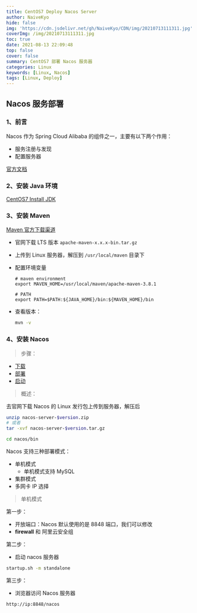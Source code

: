 ```yaml
---
title: CentOS7 Deploy Nacos Server
author: NaiveKyo
hide: false
img: 'https://cdn.jsdelivr.net/gh/NaiveKyo/CDN/img/20210713111311.jpg'
coverImg: /img/20210713111311.jpg
toc: true
date: 2021-08-13 22:09:48
top: false
cover: false
summary: CentOS7 部署 Nacos 服务器
categories: Linux
keywords: [Linux, Nacos]
tags: [Linux, Deploy]
---
```


## Nacos 服务部署

### 1、前言

Nacos 作为 Spring Cloud Alibaba 的组件之一，主要有以下两个作用：

- 服务注册与发现
- 配置服务器



[官方文档](https://nacos.io/zh-cn/docs/what-is-nacos.html)

### 2、安装 Java 环境



 [CentOS7 Install JDK](https://naivekyo.github.io/2021/07/06/centos7-install-jdk/)



### 3、安装 Maven

[Maven 官方下载渠道](https://maven.apache.org/download.cgi)



- 官网下载 LTS 版本 `apache-maven-x.x.x-bin.tar.gz`

- 上传到 Linux 服务器，解压到 `/usr/local/maven` 目录下

- 配置环境变量

  ```shell
  # maven environment
  export MAVEN_HOME=/usr/local/maven/apache-maven-3.8.1
  
  # PATH
  export PATH=$PATH:${JAVA_HOME}/bin:${MAVEN_HOME}/bin
  ```

- 查看版本：

  ```bash
  mvn -v
  ```




### 4、安装 Nacos

> 步骤：

- [下载](https://github.com/alibaba/nacos/releases)
- [部署](https://nacos.io/zh-cn/docs/deployment.html)
- [启动](https://nacos.io/zh-cn/docs/quick-start.html)



> 概述：

去官网下载 Nacos 的 Linux 发行包上传到服务器，解压后

```bash
unzip nacos-server-$version.zip 
# 或者 
tar -xvf nacos-server-$version.tar.gz

cd nacos/bin
```



Nacos 支持三种部署模式：

- 单机模式
  - 单机模式支持 MySQL
- 集群模式
- 多网卡 IP 选择



> 单机模式

第一步：

- 开放端口：Nacos 默认使用的是 8848 端口，我们可以修改
- **firewall** 和 阿里云安全组

第二步：

- 启动 nacos 服务器

```bash
startup.sh -m standalone
```

第三步：

- 浏览器访问 Nacos 服务器

`http://ip:8848/nacos`

